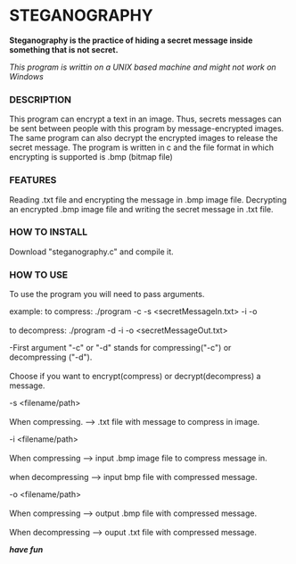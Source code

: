 # STEGANOGRAPHY

**Steganography is the practice of hiding a secret message inside something that is not secret.**

*This program is writtin on a UNIX based machine and might not work on Windows*

### DESCRIPTION
This program can encrypt a text in an image. Thus, secrets messages can be sent between people with this program by message-encrypted images.
The same program can also decrypt the encrypted images to release the secret message.
The program is written in c and the file format in which encrypting is supported is .bmp (bitmap file)

### FEATURES
Reading .txt file and encrypting the message in .bmp image file.
Decrypting an encrypted .bmp image file and writing the secret message in .txt file.

### HOW TO INSTALL
Download "steganography.c" and compile it.

### HOW TO USE
To use the program you will need to pass arguments.

example:
to compress: ./program -c -s <secretMessageIn.txt> -i <inputImage> -o <outputImage> <br>  
to decompress: ./program -d -i <inputImage> -o <secretMessageOut.txt>

  -First argument "-c" or "-d" stands for compressing("-c") or decompressing ("-d"). <br>  
  Choose if you want to encrypt(compress) or decrypt(decompress) a message.

  -s <filename/path> <br>  
  When compressing.  --> .txt file with message to compress in image. <br>  
  
  -i <filename/path> <br>  
  When compressing   --> input .bmp image file to compress message in. <br>  
  when decompressing --> input bmp file with compressed message. <br>  
  
  
  -o <filename/path> <br>  
  When compressing   --> output .bmp file with compressed message. <br>  
  When decompressing --> ouput .txt file with compressed message. <br>  
  
  
  
***have fun***

